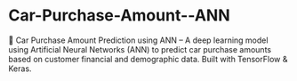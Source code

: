 # Car-Purchase-Amount--ANN
🚗 Car Purchase Amount Prediction using ANN – A deep learning model using Artificial Neural Networks (ANN) to predict car purchase amounts based on customer financial and demographic data. Built with TensorFlow &amp; Keras.
